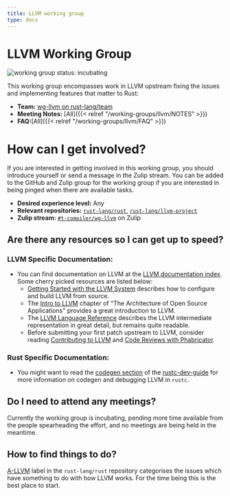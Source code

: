 ```yaml
---
title: LLVM working group
type: docs
---
```

# LLVM Working Group

![working group status: incubating][status]

[status]: https://img.shields.io/badge/status-incubating-yellow.svg?style=for-the-badge

This working group encompasses work in LLVM upstream fixing the issues and implementing features
that matter to Rust:

- **Team:** [wg-llvm on rust-lang/team](https://github.com/rust-lang/team/blob/master/teams/wg-llvm.toml)
- **Meeting Notes:** [All]({{< relref "/working-groups/llvm/NOTES" >}})
- **FAQ:**[All]({{< relref "/working-groups/llvm/FAQ" >}})

[nagisa]: https://github.com/nagisa

# How can I get involved?
If you are interested in getting involved in this working group, you should introduce yourself or
send a message in the Zulip stream. You can be added to the GitHub and Zulip group for the working
group if you are interested in being pinged when there are available tasks.

- **Desired experience level:** Any
- **Relevant repositories:** [`rust-lang/rust`][repo], [`rust-lang/llvm-project`][llvm-downstream]
- **Zulip stream:** [`#t-compiler/wg-llvm`][zulip] on Zulip

[repo]: https://github.com/rust-lang/rust
[llvm-downstream]: https://github.com/rust-lang/llvm-project
[zulip]: https://rust-lang.zulipchat.com/#narrow/stream/187780-t-compiler.2Fwg-llvm

## Are there any resources so I can get up to speed?

### LLVM Specific Documentation:

- You can find documentation on LLVM at the [LLVM documentation index]. Some cherry picked resources
  are listed below:
  - [Getting Started with the LLVM System] describes how to configure and build LLVM from source.
  - The [Intro to LLVM] chapter of "The Architecture of Open Source Applications" provides a
    great introduction to LLVM.
  - The [LLVM Language Reference] describes the LLVM intermediate representation in great detail,
    but remains quite readable.
  - Before submitting your first patch upstream to LLVM, consider reading [Contributing to LLVM] and
    [Code Reviews with Phabricator].

### Rust Specific Documentation:

- You might want to read the [codegen section] of the [rustc-dev-guide] for more information on codegen
  and debugging LLVM in `rustc`.

## Do I need to attend any meetings?

Currently the working group is incubating, pending more time available from the people spearheading
the effort, and no meetings are being held in the meantime.

## How to find things to do?

[A-LLVM][a-llvm] label in the `rust-lang/rust` repository categorises the issues which have
something to do with how LLVM works. For the time being this is the best place to start.

[a-llvm]: https://github.com/rust-lang/rust/issues?q=is%3Aopen+is%3Aissue+label%3AA-LLVM
[LLVM documentation index]: https://llvm.org/docs/
[LLVM Language Reference]: https://llvm.org/docs/LangRef.html
[Contributing to LLVM]: https://www.llvm.org/docs/Contributing.html
[Code Reviews with Phabricator]: https://llvm.org/docs/Phabricator.html
[Getting Started with the LLVM System]: https://www.llvm.org/docs/GettingStarted.html
[Intro to LLVM]: http://www.aosabook.org/en/llvm.html
[codegen section]: https://rustc-dev-guide.rust-lang.org/codegen.html
[rustc-dev-guide]: https://rustc-dev-guide.rust-lang.org/